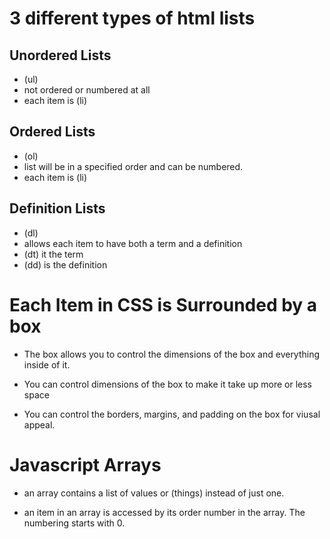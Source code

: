 
# 3 different types of html lists

## Unordered Lists

* (ul)
* not ordered or numbered at all
* each item is (li)

## Ordered Lists

* (ol)
* list will be in a specified order and can be numbered.
* each item is (li)

## Definition Lists

* (dl)
* allows each item to have both a term and a definition
* (dt) it the term
* (dd) is the definition

# Each Item in CSS is Surrounded by a box

* The box allows you to control the dimensions of the box and everything inside of it.

* You can control dimensions of the box to make it take up more or less space

* You can control the borders, margins, and padding on the box for viusal appeal.

# Javascript Arrays

* an array contains a list of values or (things) instead of just one.

* an item in an array is accessed by its order number in the array. The numbering starts with 0.